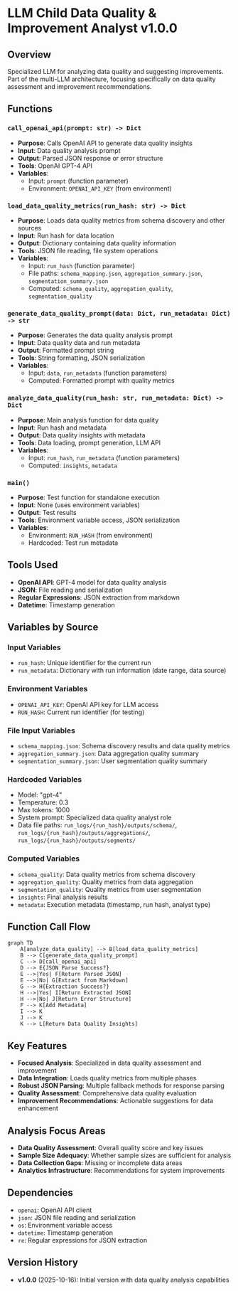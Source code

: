 # LLM Child Data Quality & Improvement Analyst v1.0.0

## Overview
Specialized LLM for analyzing data quality and suggesting improvements. Part of the multi-LLM architecture, focusing specifically on data quality assessment and improvement recommendations.

## Functions

### `call_openai_api(prompt: str) -> Dict`
- **Purpose**: Calls OpenAI API to generate data quality insights
- **Input**: Data quality analysis prompt
- **Output**: Parsed JSON response or error structure
- **Tools**: OpenAI GPT-4 API
- **Variables**: 
  - Input: `prompt` (function parameter)
  - Environment: `OPENAI_API_KEY` (from environment)

### `load_data_quality_metrics(run_hash: str) -> Dict`
- **Purpose**: Loads data quality metrics from schema discovery and other sources
- **Input**: Run hash for data location
- **Output**: Dictionary containing data quality information
- **Tools**: JSON file reading, file system operations
- **Variables**:
  - Input: `run_hash` (function parameter)
  - File paths: `schema_mapping.json`, `aggregation_summary.json`, `segmentation_summary.json`
  - Computed: `schema_quality`, `aggregation_quality`, `segmentation_quality`

### `generate_data_quality_prompt(data: Dict, run_metadata: Dict) -> str`
- **Purpose**: Generates the data quality analysis prompt
- **Input**: Data quality data and run metadata
- **Output**: Formatted prompt string
- **Tools**: String formatting, JSON serialization
- **Variables**:
  - Input: `data`, `run_metadata` (function parameters)
  - Computed: Formatted prompt with quality metrics

### `analyze_data_quality(run_hash: str, run_metadata: Dict) -> Dict`
- **Purpose**: Main analysis function for data quality
- **Input**: Run hash and metadata
- **Output**: Data quality insights with metadata
- **Tools**: Data loading, prompt generation, LLM API
- **Variables**:
  - Input: `run_hash`, `run_metadata` (function parameters)
  - Computed: `insights`, `metadata`

### `main()`
- **Purpose**: Test function for standalone execution
- **Input**: None (uses environment variables)
- **Output**: Test results
- **Tools**: Environment variable access, JSON serialization
- **Variables**:
  - Environment: `RUN_HASH` (from environment)
  - Hardcoded: Test run metadata

## Tools Used
- **OpenAI API**: GPT-4 model for data quality analysis
- **JSON**: File reading and serialization
- **Regular Expressions**: JSON extraction from markdown
- **Datetime**: Timestamp generation

## Variables by Source

### Input Variables
- `run_hash`: Unique identifier for the current run
- `run_metadata`: Dictionary with run information (date range, data source)

### Environment Variables
- `OPENAI_API_KEY`: OpenAI API key for LLM access
- `RUN_HASH`: Current run identifier (for testing)

### File Input Variables
- `schema_mapping.json`: Schema discovery results and data quality metrics
- `aggregation_summary.json`: Data aggregation quality summary
- `segmentation_summary.json`: User segmentation quality summary

### Hardcoded Variables
- Model: "gpt-4"
- Temperature: 0.3
- Max tokens: 1000
- System prompt: Specialized data quality analyst role
- Data file paths: `run_logs/{run_hash}/outputs/schema/`, `run_logs/{run_hash}/outputs/aggregations/`, `run_logs/{run_hash}/outputs/segments/`

### Computed Variables
- `schema_quality`: Data quality metrics from schema discovery
- `aggregation_quality`: Quality metrics from data aggregation
- `segmentation_quality`: Quality metrics from user segmentation
- `insights`: Final analysis results
- `metadata`: Execution metadata (timestamp, run hash, analyst type)

## Function Call Flow

```mermaid
graph TD
    A[analyze_data_quality] --> B[load_data_quality_metrics]
    B --> C[generate_data_quality_prompt]
    C --> D[call_openai_api]
    D --> E{JSON Parse Success?}
    E -->|Yes| F[Return Parsed JSON]
    E -->|No| G[Extract from Markdown]
    G --> H{Extraction Success?}
    H -->|Yes| I[Return Extracted JSON]
    H -->|No| J[Return Error Structure]
    F --> K[Add Metadata]
    I --> K
    J --> K
    K --> L[Return Data Quality Insights]
```

## Key Features
- **Focused Analysis**: Specialized in data quality assessment and improvement
- **Data Integration**: Loads quality metrics from multiple phases
- **Robust JSON Parsing**: Multiple fallback methods for response parsing
- **Quality Assessment**: Comprehensive data quality evaluation
- **Improvement Recommendations**: Actionable suggestions for data enhancement

## Analysis Focus Areas
- **Data Quality Assessment**: Overall quality score and key issues
- **Sample Size Adequacy**: Whether sample sizes are sufficient for analysis
- **Data Collection Gaps**: Missing or incomplete data areas
- **Analytics Infrastructure**: Recommendations for system improvements

## Dependencies
- `openai`: OpenAI API client
- `json`: JSON file reading and serialization
- `os`: Environment variable access
- `datetime`: Timestamp generation
- `re`: Regular expressions for JSON extraction

## Version History
- **v1.0.0** (2025-10-16): Initial version with data quality analysis capabilities
